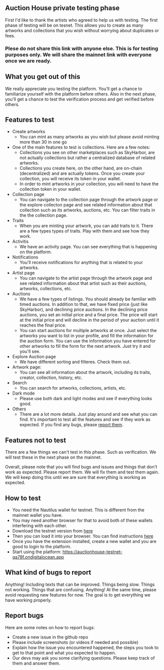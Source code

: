 ## Auction House private testing phase
First I'd like to thank the artists who agreed to help us with testing. The first phase of testing will be on tesnet. This allows you to create as many artworks and collections that you wish without worrying about duplicates or fees.


### Plese do not share this link with anyone else. This is for testing purposes only. We will share the mainnet link with everyone once we are ready.

## What you get out of this
We really appreciate you testing the platform. You'll get a chance to familiarize yourself with the platform before others. Also in the next phase, you'll get a chance to test the verification process and get verified before others.

## Features to test
- Create artworks
  - You can mint as many artworks as you wish but please avoid minting more than 30 in one go
- One of the main features to test is collections. Here are a few notes:
  - Collections you see on other marketplaces such as SkyHarbor, are not actually collections but rather a centralized database of related artworks.
  - Collections you create here, on the other hand, are on-chain (decentralized) and are actually tokens. Once you create your collection, you will receive its token in your wallet.
  - In order to mint artworks in your collection, you will need to have the collection token in your wallet. 
- Collection page
  - You can navigate to the collection page through the artwork page or the explore collecton page and see related information about that collection such as its artworks, auctions, etc. You can filter traits in the the collection page.
- Traits
  - When you are minting your artwork, you can add traits to it. There are a few types types of traits. Play with them and see how they work.
- Activitis
  - We have an activity page. You can see everything that is happening on the platform.
- Notifications
  - You'll receive notifications for anything that is related to your artworks.
- Artist page
  - You can navigate to the artist page through the artwork page and see related information about that artist such as their auctions, artworks, collections, etc.
- Auctions
  - We have a few types of listings. You should already be familiar with timed auctions. In addition to that, we have fixed price (just like SkyHarbor), and declining price auctions. In the declining price auctions, you set an initial price and a final price. The price will start at the initial price and will decline in the period of your auction until it reaches the final price.
  - You can start auctions for multiple artworks at once. Just select the artworks you want to list in your profile, and fill the information for the auction form. You can use the information you have entered for other artworks to fill the form for the next artwork. Just try it and you'll see.
- Explore Auction page
    - We have different sorting and filteres. Check them out.
- Artwork page:
  - You can see all information about the artwork, including its traits, creator, collection, history, etc.
- Search
  - You can search for artworks, collections, artists, etc.
- Dark mode
  - Please use both dark and light modes and see if everything looks good.
- Others
  - There are a lot more details. Just play around and see what you can find. It's important to test all the features and see if they work as expected. If you find any bugs, please [report them](#report-bugs).

## Features not to test
There are a few things we can't test in this phase. Such as verification. We will test these in the next phase on the mainnet.

Overall, please note that you will find bugs and issues and things that don't work as expected. Please report them. We will fix them and test them again. We will keep doing this until we are sure that everything is working as expected.

## How to test
- You need the Nautilus wallet for testnet. This is different from the mainnet wallet you have.
- You may need another browser for that to avoid both of these wallets interfering with each other.
- Download the testnet version from [here](https://github.com/capt-nemo429/nautilus-wallet/releases/tag/v0.7.2)
- Then you can load it into your browser. You can find instructions [here](https://www.cnet.com/tech/services-and-software/how-to-install-chrome-extensions-manually/)
- Once you have the extension installed, create a new wallet and you are good to login to the platform.
- Start using the platform: https://auctionhouse-testnet-qa78f.ondigitalocean.app

## What kind of bugs to report
Anything! Including texts that can be improved. Things being slow. Things not working. Things that are confusing. Anything! At the same time, please avoid requesting new features for now. The goal is to get everything we have working properly.

## Report bugs
Here are some notes on how to report bugs:
- Create a new issue in the github repo
- Please include screenshots (or videos if needed and possible)
- Explain how the issue you encountered happened, the steps you took to get to that point and what you expected to happen.
- Our devs may ask you some clarifying questions. Please keep track of them and answer them.